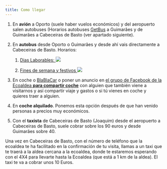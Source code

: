 ```yaml
---
title: Como llegar
---
```


<!--
SPDX-FileCopyrightText: 2012-2023 Atzar <ecoaldeavegetariana@gmail.com>
SPDX-FileCopyrightText: 2024 Robin Vobruba <hoijui.quaero@gmail.com>

SPDX-License-Identifier: CC-BY-SA-4.0
-->

1. En **avión** a Oporto (suele haber vuelos económicos)
    y del aeropuerto salen autobuses
    (Horarios autobuses [GetBus](https://www.getbus.eu/pt/)
    a Guimarães y de Guimarães a Cabeceiras de Basto
    (ver apartado siguiente).

2. En **autobus** desde Oporto o Guimarães
    y desde ahí vais directamente a Cabeceiras de Basto.
    Horarios:
    
    1. [Dias Laborables: ![](https://blogger.googleusercontent.com/img/b/R29vZ2xl/AVvXsEguh6wvcwmMQhgDwTERc2AU6lD1tkw_P7Pl3T_kxORKNT8VwaUIgD8pOUu35iP1uLYm93gpFi5YBHk86C3bPrblOWHGdoqUle3as-kOOxFzprzrHVuNSKBBvnHz5pxP661Sj5ruNUZx9gs9Na-fvZpO32AakSjTPXB5Yp_mNqwZxlEdJacTe78SNA8Patc/w626-h445/Horarios%20Cabeceiras%20a%20Porto%20Dias%20Laborables.jpg)](https://blogger.googleusercontent.com/img/b/R29vZ2xl/AVvXsEguh6wvcwmMQhgDwTERc2AU6lD1tkw_P7Pl3T_kxORKNT8VwaUIgD8pOUu35iP1uLYm93gpFi5YBHk86C3bPrblOWHGdoqUle3as-kOOxFzprzrHVuNSKBBvnHz5pxP661Sj5ruNUZx9gs9Na-fvZpO32AakSjTPXB5Yp_mNqwZxlEdJacTe78SNA8Patc/s1280/Horarios%20Cabeceiras%20a%20Porto%20Dias%20Laborables.jpg)
        
    2. [Fines de semana y festivos ![](https://blogger.googleusercontent.com/img/b/R29vZ2xl/AVvXsEjaRSrkwMu7pv_LKl4NCtgADrO6StbcyL5kvsZSxOvIYSjnb-AZn6nVGhsa-qKJhV5_j5oBLdzQEtl8zn2HGq3OMSAZMi_3CajXfjtjCfqX0WY81D68K9S01xZ52u606PR5jv7pJXaV5cOTxQjc3vltvc7V_BhPXIizp-UgDs6PUb4-IxeOIEKus177H9s/w652-h462/Horarios%20Cabeceiras%20a%20Porto%20fin%20de%20semana%20y%20festivos.png)](https://blogger.googleusercontent.com/img/b/R29vZ2xl/AVvXsEjaRSrkwMu7pv_LKl4NCtgADrO6StbcyL5kvsZSxOvIYSjnb-AZn6nVGhsa-qKJhV5_j5oBLdzQEtl8zn2HGq3OMSAZMi_3CajXfjtjCfqX0WY81D68K9S01xZ52u606PR5jv7pJXaV5cOTxQjc3vltvc7V_BhPXIizp-UgDs6PUb4-IxeOIEKus177H9s/s1279/Horarios%20Cabeceiras%20a%20Porto%20fin%20de%20semana%20y%20festivos.png)

3. En coche o [BlaBlaCar] o poner un anuncio en
    [el grupo de Facebook de la Ecoaldea **para compartir coche**](
    https://www.facebook.com/groups/202679633675004)
    con alguien que también viene a visitarnos
    y así compartir viaje y gastos
    o si tú vienes en coche y quieres traer a alguien.

4. En **coche alquilado**.
    Ponemos esta opción después de que han venido personas a precios muy económicos.

5. Con el **taxista** de Cabeceiras de Basto (Joaquim)
    desde el aeropuerto a Cabeceiras de Basto,
    suele cobrar sobre los 90 euros y desde Guimarães sobre 40.

Una vez en Cabeceiras de Basto,
con el número de teléfono que la ecoaldea te ha facilitado en la confirmación de tu visita,
llamas a un taxi que te traerá a la aldea cercana a la ecoaldea,
donde te estaremos esperando con el 4X4
para llevarte hasta la Ecoaldea
(que está a 1 km de la aldea).
El taxi te va a cobrar unos 10 Euros.

[BlaBlaCar]: https://www.blablacar.es/
